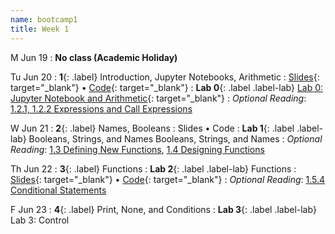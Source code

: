 ```yaml
---
name: bootcamp1
title: Week 1
---
```


M Jun 19
: **No class (Academic Holiday)**

Tu Jun 20
: **1**{: .label} Introduction, Jupyter Notebooks, Arithmetic
  : [Slides](https://docs.google.com/presentation/d/1XJhPVSYLAyDVlMp4mjnOGbTjK_rYWBBsjqc3_IBya7Q/edit?usp=sharing){: target="_blank"} &#8226;  [Code](https://datahub.berkeley.edu/hub/user-redirect/git-pull?repo=https%3A%2F%2Fgithub.com%2Fdata-6-berkeley%2Fsu23-bootcamp&branch=main&urlpath=tree%2Fsu23-bootcamp%2Flecture%2Flec01%2Flec01-example.ipynb){: target="_blank"}
: **Lab 0**{: .label .label-lab} [Lab 0: Jupyter Notebook and Arithmetic](https://datahub.berkeley.edu/hub/user-redirect/git-pull?repo=https%3A%2F%2Fgithub.com%2Fdata-6-berkeley%2Fsu23-rpd&urlpath=tree%2Fsu23-rpd%2Flab%2Flab00%2Flab00-arithmetic.ipynb&branch=main){: target="_blank"}
: *Optional Reading*: [1.2.1, 1.2.2 Expressions and Call Expressions](http://composingprograms.com/pages/12-elements-of-programming.html#names-and-the-environment)

W Jun 21
: **2**{: .label}  Names, Booleans
  : Slides &#8226; Code
: **Lab 1**{: .label .label-lab} Booleans, Strings, and Names
Booleans, Strings, and Names
: *Optional Reading*: [1.3 Defining New Functions](http://composingprograms.com/pages/13-defining-new-functions.html), [1.4 Designing Functions](http://composingprograms.com/pages/14-designing-functions.html)

Th Jun 22
: **3**{: .label}  Functions
: **Lab 2**{: .label .label-lab} Functions
  : [Slides](){: target="_blank"} &#8226; [Code](){: target="_blank"}
: *Optional Reading*: [1.5.4 Conditional Statements](http://composingprograms.com/pages/14-designing-functions.html)

F Jun 23
: **4**{: .label} Print, None, and Conditions
: **Lab 3**{: .label .label-lab} Lab 3: Control
